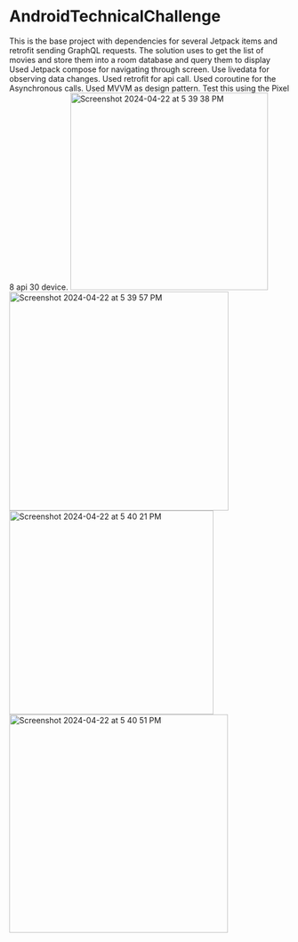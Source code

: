 # AndroidTechnicalChallenge 

This is the base project with dependencies for several Jetpack items and retrofit sending GraphQL requests. 
The solution uses to get the list of movies and store them into a room database and query them to display
Used Jetpack compose for navigating through screen.
Use livedata for observing data changes.
Used retrofit for api call.
Used coroutine for the Asynchronous calls.
Used MVVM as design pattern.
Test this using the Pixel 8 api 30 device.
<img width="355" alt="Screenshot 2024-04-22 at 5 39 38 PM" src="https://github.com/thierry7/Android-Challenge/assets/41301436/5c3d864d-0e78-491e-bd9b-9e341c6bb09b">
<img width="394" alt="Screenshot 2024-04-22 at 5 39 57 PM" src="https://github.com/thierry7/Android-Challenge/assets/41301436/62b0ca5d-a664-49aa-935e-2b639664dd5f">
<img width="367" alt="Screenshot 2024-04-22 at 5 40 21 PM" src="https://github.com/thierry7/Android-Challenge/assets/41301436/3daf9b8d-a38a-4fed-954d-72841f846fe5">
<img width="393" alt="Screenshot 2024-04-22 at 5 40 51 PM" src="https://github.com/thierry7/Android-Challenge/assets/41301436/066adcb4-13f5-4736-8d96-477936809538">
